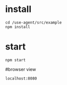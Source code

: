 # install

```
cd /use-agent/src/example
npm install
```
# start
```
npm start
```
#browser view
```
localhost:8080
```